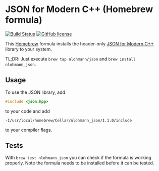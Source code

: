 # JSON for Modern C++ (Homebrew formula)

[![Build Status](https://travis-ci.org/nlohmann/homebrew-json.svg?branch=master)](https://travis-ci.org/nlohmann/homebrew-json)
[![GitHub license](https://img.shields.io/badge/license-MIT-blue.svg)](https://raw.githubusercontent.com/nlohmann/homebrew-json/master/LICENSE.MIT)

This [Homebrew](http://brew.sh) formula installs the header-only [JSON for Modern C++](https://github.com/nlohmann/json) library to your system.

TL;DR: Just execute `brew tap nlohmann/json` and `brew install nlohmann_json`.

## Usage

To use the JSON library, add

```cpp
#include <json.hpp>
```

to your code and add

```
-I/usr/local/homebrew/Cellar/nlohmann_json/1.1.0/include
```

to your compiler flags.

## Tests

With `brew test nlohmann_json` you can check if the formula is working properly. Note the formula needs to be installed before it can be tested.
